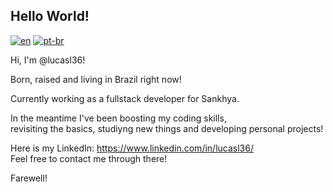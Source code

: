 ## Hello World!
[![en](https://img.shields.io/badge/lang-en-blue.svg)](https://github.com/lucasl36/lucasl36/blob/main/README.md)
[![pt-br](https://img.shields.io/badge/lang-pt--br-green.svg)](https://github.com/lucasl36/lucasl36/blob/main/README.pt-br.md)

Hi, I'm @lucasl36!  

Born, raised and living in Brazil right now!  
  
Currently working as a fullstack developer for Sankhya.
  
In the meantime I've been boosting my coding skills,  
revisiting the basics, studiyng new things and developing personal projects!  
  
Here is my LinkedIn: https://www.linkedin.com/in/lucasl36/  
Feel free to contact me through there!  
  
Farewell!

